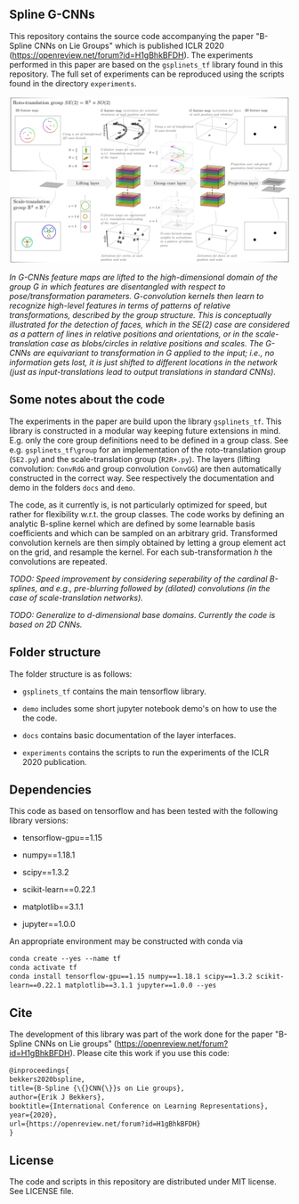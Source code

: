 ## Spline G-CNNs

This repository contains the source code accompanying the paper "B-Spline CNNs on Lie Groups" which is published ICLR 2020 (https://openreview.net/forum?id=H1gBhkBFDH). The experiments performed in this paper are based on the `gsplinets_tf` library found in this repository. The full set of experiments can be reproduced using the scripts found in the directory `experiments`.

![Group convolutional NNs](figs/overviewFig.png)

*In G-CNNs feature maps are lifted to the high-dimensional domain of the group G in which features are disentangled with respect to pose/transformation parameters. G-convolution kernels then learn to recognize high-level features in terms of patterns of relative transformations, described by the group structure. This is conceptually illustrated for the detection of faces, which in the SE(2) case are considered as a pattern of lines in relative positions and orientations, or in the scale-translation case as blobs/circles in relative positions and scales. The G-CNNs are equivariant to transformation in G applied to the input; i.e., no information gets lost, it is just shifted to different locations in the network (just as input-translations lead to output translations in standard CNNs).*

## Some notes about the code

The experiments in the paper are build upon the library `gsplinets_tf`. This library is constructed in a modular way keeping future extensions in mind. E.g. only the core group definitions need to be defined in a group class. See e.g. `gsplinets_tf\group` for an implementation of the roto-translation group (`SE2.py`) and the scale-translation group (`R2R+.py`). The layers (lifting convolution: `ConvRdG` and group convolution `ConvGG`) are then automatically constructed in the correct way. See respectively the documentation and demo in the folders `docs` and `demo`.

The code, as it currently is, is not particularly optimized for speed, but rather for flexibility w.r.t. the group classes. The code works by defining an analytic B-spline kernel which are defined by some learnable basis coefficients and which can be sampled on an arbitrary grid. Transformed convolution kernels are then simply obtained by letting a group element act on the grid, and resample the kernel. For each sub-transformation *h* the convolutions are repeated.

*TODO: Speed improvement by considering seperability of the cardinal B-splines, and e.g., pre-blurring followed by (dilated) convolutions (in the case of scale-translation networks).*

*TODO: Generalize to d-dimensional base domains. Currently the code is based on 2D CNNs.* 

## Folder structure
The folder structure is as follows:

* `gsplinets_tf` contains the main tensorflow library.

* `demo` includes some short jupyter notebook demo's on how to use the the code.

* `docs` contains basic documentation of the layer interfaces.

* `experiments` contains the scripts to run the experiments of the ICLR 2020 publication.

## Dependencies

This code as based on tensorflow and has been tested with the following library versions:

* tensorflow-gpu==1.15

* numpy==1.18.1

* scipy==1.3.2

* scikit-learn==0.22.1

* matplotlib==3.1.1

* jupyter==1.0.0

An appropriate environment may be constructed with conda via

```
conda create --yes --name tf
conda activate tf
conda install tensorflow-gpu==1.15 numpy==1.18.1 scipy==1.3.2 scikit-learn==0.22.1 matplotlib==3.1.1 jupyter==1.0.0 --yes
```

## Cite

The development of this library was part of the work done for the paper "B-Spline CNNs on Lie groups" (https://openreview.net/forum?id=H1gBhkBFDH). Please cite this work if you use this code:

```
@inproceedings{
bekkers2020bspline,
title={B-Spline {\{}CNN{\}}s on Lie groups},
author={Erik J Bekkers},
booktitle={International Conference on Learning Representations},
year={2020},
url={https://openreview.net/forum?id=H1gBhkBFDH}
}
```

## License

The code and scripts in this repository are distributed under MIT license. See LICENSE file.
